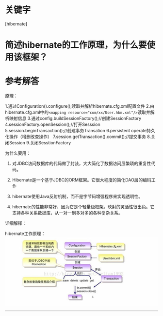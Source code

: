 # 关键字

 \[hibernate\] 


# 简述hibernate的工作原理，为什么要使用该框架？


# 参考解答

原理：

1.通过Configuration().configure();读取并解析hibernate.cfg.xml配置文件
2.由hibernate.cfg.xml中的`<mapping resource="com/xx/User.hbm.xml"/>`读取并解析映射信息
3.通过config.buildSessionFactory();//创建SessionFactory
4.sessionFactory.openSession();//打开Sesssion
5.session.beginTransaction();//创建事务Transation
6.persistent operate持久化操作（增删改查操作）
7.session.getTransaction().commit();//提交事务
8.关闭Session
9.关闭SesstionFactory

为什么要用：

1. 对JDBC访问数据库的代码做了封装，大大简化了数据访问层繁琐的重复性代码。

2. Hibernate是一个基于JDBC的ORM框架。它很大程度的简化DAO层的编码工作

3. hibernate使用Java反射机制，而不是字节码增强程序来实现透明性。

4. hibernate的性能非常好，因为它是个轻量级框架。映射的灵活性很出色。它支持各种关系数据库，从一对一到多对多的各种复杂关系。

详细解释：

hibernate工作原理：![](/assets/20161206220703667.jpg)


---








